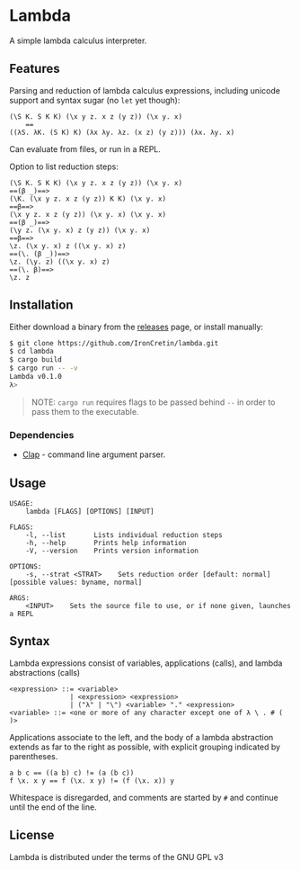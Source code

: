 # Lambda

A simple lambda calculus interpreter.

## Features

Parsing and reduction of lambda calculus expressions, including unicode support and syntax sugar (no `let` yet though):

```plain
(\S K. S K K) (\x y z. x z (y z)) (\x y. x)
    ==
((λS. λK. (S K) K) (λx λy. λz. (x z) (y z))) (λx. λy. x)
```

Can evaluate from files, or run in a REPL.

Option to list reduction steps:

```plain
(\S K. S K K) (\x y z. x z (y z)) (\x y. x)
==(β _)==>
(\K. (\x y z. x z (y z)) K K) (\x y. x)
==β==>
(\x y z. x z (y z)) (\x y. x) (\x y. x)
==(β _)==>
(\y z. (\x y. x) z (y z)) (\x y. x)
==β==>
\z. (\x y. x) z ((\x y. x) z)
==(\. (β _))==>
\z. (\y. z) ((\x y. x) z)
==(\. β)==>
\z. z
```

## Installation

Either download a binary from the [releases](https://github.com/IronCretin/lambda/releases) page, or install manually:

```bash
$ git clone https://github.com/IronCretin/lambda.git
$ cd lambda
$ cargo build
$ cargo run -- -v
Lambda v0.1.0
λ>
```

> NOTE: `cargo run` requires flags to be passed behind `--` in order to pass them to the executable.

### Dependencies

- [Clap](https://crates.io/crates/clap) - command line argument parser.

## Usage

```plain
USAGE:
    lambda [FLAGS] [OPTIONS] [INPUT]

FLAGS:
    -l, --list       Lists individual reduction steps
    -h, --help       Prints help information
    -V, --version    Prints version information

OPTIONS:
    -s, --strat <STRAT>    Sets reduction order [default: normal]  [possible values: byname, normal]

ARGS:
    <INPUT>    Sets the source file to use, or if none given, launches a REPL
```

## Syntax

Lambda expressions consist of variables, applications (calls), and lambda abstractions (calls)

```bnf
<expression> ::= <variable>
               | <expression> <expression>
               | ("λ" | "\") <variable> "." <expression>
<variable> ::= <one or more of any character except one of λ \ . # ( )>
```

Applications associate to the left, and the body of a lambda abstraction extends as far to the right as possible, with explicit grouping indicated by parentheses.

```plain
a b c == ((a b) c) != (a (b c))
f \x. x y == f (\x. x y) != (f (\x. x)) y
```

Whitespace is disregarded, and comments are started by `#` and continue until the end of the line.

## License

Lambda is distributed under the terms of the GNU GPL v3
